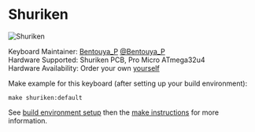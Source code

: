 # Shuriken

![Shuriken](https://i.imgur.com/tgNt7oY.jpg)

Keyboard Maintainer: [Bentouya_P](https://github.com/BentouyaP) [@Bentouya_P](https://twitter.com/Bentouya_P)  
Hardware Supported: Shuriken PCB, Pro Micro ATmega32u4  
Hardware Availability: Order your own [yourself](https://github.com/BentouyaP/Gerber/Shuriken/)

Make example for this keyboard (after setting up your build environment):

    make shuriken:default

See [build environment setup](https://docs.qmk.fm/#/getting_started_build_tools) then the [make instructions](https://docs.qmk.fm/#/getting_started_make_guide) for more information.

